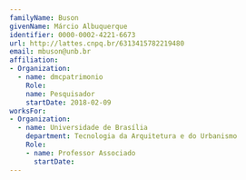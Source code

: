 ```yaml
---
familyName: Buson
givenName: Márcio Albuquerque
identifier: 0000-0002-4221-6673
url: http://lattes.cnpq.br/6313415782219480
email: mbuson@unb.br
affiliation:
- Organization:
  - name: dmcpatrimonio
    Role:
    name: Pesquisador
    startDate: 2018-02-09
worksFor:
- Organization:
  - name: Universidade de Brasília
    department: Tecnologia da Arquitetura e do Urbanismo
    Role:
    - name: Professor Associado
      startDate:
---
```

